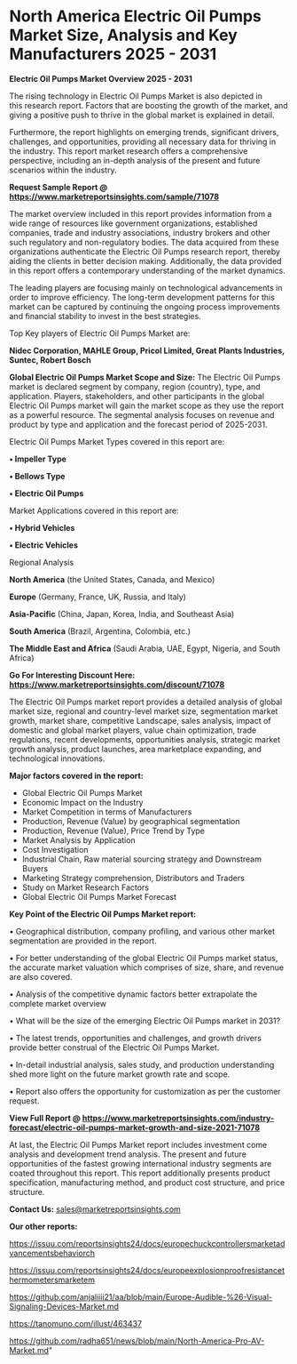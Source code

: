# North America Electric Oil Pumps Market Size, Analysis and Key Manufacturers 2025 - 2031

<Strong> Electric Oil Pumps Market Overview 2025 - 2031</strong>

The rising technology in Electric Oil Pumps Market is also depicted in this research report. Factors that are boosting the growth of the market, and giving a positive push to thrive in the global market is explained in detail.

Furthermore, the report highlights on emerging trends, significant drivers, challenges, and opportunities, providing all necessary data for thriving in the industry. This report market research offers a comprehensive perspective, including an in-depth analysis of the present and future scenarios within the industry.

<strong>Request Sample Report @ <a href=https://www.marketreportsinsights.com/sample/71078>https://www.marketreportsinsights.com/sample/71078</a></strong>

The market overview included in this report provides information from a wide range of resources like government organizations, established companies, trade and industry associations, industry brokers and other such regulatory and non-regulatory bodies. The data acquired from these organizations authenticate the Electric Oil Pumps research report, thereby aiding the clients in better decision making. Additionally, the data provided in this report offers a contemporary understanding of the market dynamics.

The leading players are focusing mainly on technological advancements in order to improve efficiency. The long-term development patterns for this market can be captured by continuing the ongoing process improvements and financial stability to invest in the best strategies.

Top Key players of Electric Oil Pumps Market are:

<strong>Nidec Corporation, MAHLE Group, Pricol Limited, Great Plants Industries, Suntec, Robert Bosch</strong>

<strong><b>Global Electric Oil Pumps Market Scope and Size:</b></strong>
The Electric Oil Pumps market is declared segment by company, region (country), type, and application. Players, stakeholders, and other participants in the global Electric Oil Pumps market will gain the market scope as they use the report as a powerful resource. The segmental analysis focuses on revenue and product by type and application and the forecast period of 2025-2031.

Electric Oil Pumps Market Types covered in this report are:

<strong>• Impeller Type

• Bellows Type

• Electric Oil Pumps</strong>

Market Applications covered in this report are:

<strong>• Hybrid Vehicles

• Electric Vehicles</strong> 

Regional Analysis

<strong>North America</strong> (the United States, Canada, and Mexico)

<strong>Europe</strong> (Germany, France, UK, Russia, and Italy)

<strong>Asia-Pacific</strong> (China, Japan, Korea, India, and Southeast Asia)

<strong>South America</strong> (Brazil, Argentina, Colombia, etc.)

<strong>The Middle East and Africa</strong> (Saudi Arabia, UAE, Egypt, Nigeria, and South Africa)

<strong>Go For Interesting Discount Here: <a href=https://www.marketreportsinsights.com/discount/71078>https://www.marketreportsinsights.com/discount/71078</a></strong>

The Electric Oil Pumps market report provides a detailed analysis of global market size, regional and country-level market size, segmentation market growth, market share, competitive Landscape, sales analysis, impact of domestic and global market players, value chain optimization, trade regulations, recent developments, opportunities analysis, strategic market growth analysis, product launches, area marketplace expanding, and technological innovations.

<strong><b>Major factors covered in the report:</b></strong>
<ul>
  <li>Global Electric Oil Pumps Market </li>
  <li>Economic Impact on the Industry</li>
  <li>Market Competition in terms of Manufacturers</li>
  <li>Production, Revenue (Value) by geographical segmentation</li>
  <li>Production, Revenue (Value), Price Trend by Type</li>
  <li>Market Analysis by Application</li>
  <li>Cost Investigation</li>
  <li>Industrial Chain, Raw material sourcing strategy and Downstream Buyers</li>
  <li>Marketing Strategy comprehension, Distributors and Traders</li>
  <li>Study on Market Research Factors</li>
  <li>Global Electric Oil Pumps Market Forecast</li>
</ul>

<strong><b>Key Point of the Electric Oil Pumps Market report:</b></strong>

• Geographical distribution, company profiling, and various other market segmentation are provided in the report.

• For better understanding of the global Electric Oil Pumps market status, the accurate market valuation which comprises of size, share, and revenue are also covered.

• Analysis of the competitive dynamic factors better extrapolate the complete market overview

• What will be the size of the emerging Electric Oil Pumps market in 2031?

• The latest trends, opportunities and challenges, and growth drivers provide better construal of the Electric Oil Pumps Market.

• In-detail industrial analysis, sales study, and production understanding shed more light on the future market growth rate and scope.

• Report also offers the opportunity for customization as per the customer request.

<strong><b>View Full Report @ <a href=https://www.marketreportsinsights.com/industry-forecast/electric-oil-pumps-market-growth-and-size-2021-71078>https://www.marketreportsinsights.com/industry-forecast/electric-oil-pumps-market-growth-and-size-2021-71078</a></b></strong>


At last, the Electric Oil Pumps Market report includes investment come analysis and development trend analysis. The present and future opportunities of the fastest growing international industry segments are coated throughout this report. This report additionally presents product specification, manufacturing method, and product cost structure, and price structure.

<strong>Contact Us:</strong>
sales@marketreportsinsights.com

<strong>Our other reports:</strong>

<a href=https://issuu.com/reportsinsights24/docs/europechuckcontrollersmarketadvancementsbehaviorch>https://issuu.com/reportsinsights24/docs/europechuckcontrollersmarketadvancementsbehaviorch</a>

<a href=https://issuu.com/reportsinsights24/docs/europeexplosionproofresistancethermometersmarketem>https://issuu.com/reportsinsights24/docs/europeexplosionproofresistancethermometersmarketem</a>

<a href=https://github.com/anjaliiii21/aa/blob/main/Europe-Audible-%26-Visual-Signaling-Devices-Market.md>https://github.com/anjaliiii21/aa/blob/main/Europe-Audible-%26-Visual-Signaling-Devices-Market.md</a>

<a href=https://tanomuno.com/illust/463437>https://tanomuno.com/illust/463437</a>

<a href=https://github.com/radha651/news/blob/main/North-America-Pro-AV-Market.md>https://github.com/radha651/news/blob/main/North-America-Pro-AV-Market.md</a>"
